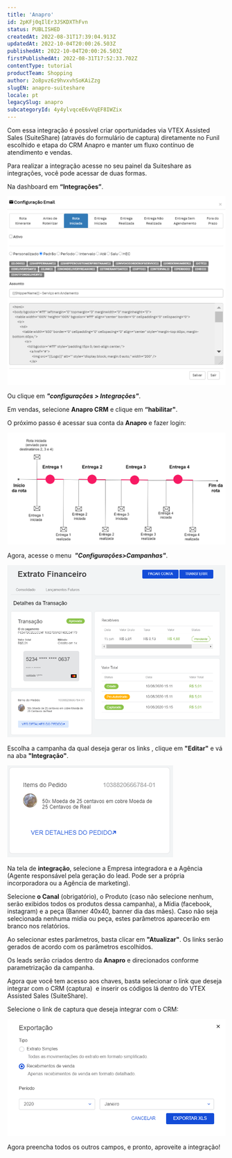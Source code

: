 ```yaml
---
title: 'Anapro'
id: 2pKFj0qIlEr3JSKDXThFvn
status: PUBLISHED
createdAt: 2022-08-31T17:39:04.913Z
updatedAt: 2022-10-04T20:00:26.503Z
publishedAt: 2022-10-04T20:00:26.503Z
firstPublishedAt: 2022-08-31T17:52:33.702Z
contentType: tutorial
productTeam: Shopping
author: 2o8pvz6z9hvxvhSoKAiZzg
slugEN: anapro-suiteshare
locale: pt
legacySlug: anapro
subcategoryId: 4y4ylvqceE6vVqEF8IWZix
---
```


Com essa integração é possível criar oportunidades via VTEX Assisted Sales (SuiteShare) (através do formulário de captura) diretamente no Funil escolhido e etapa do CRM Anapro e manter um fluxo contínuo de atendimento e vendas.

Para realizar a integração acesse no seu painel da Suiteshare as integrações, você pode acessar de duas formas. 

Na dashboard em **“Integrações”**.

![Anapro 1](https://raw.githubusercontent.com/vtexdocs/help-center-content/refs/heads/main/_1.png)

Ou clique em _**"configurações > Integrações"**_.

Em vendas, selecione **Anapro CRM** e clique em **“habilitar"**.

O próximo passo é acessar sua conta da **Anapro** e fazer login:

![Anapro 2](https://raw.githubusercontent.com/vtexdocs/help-center-content/refs/heads/main/_2.png)

Agora, acesse o menu  **_"Configurações>Campanhas"_**.

![Anapro 3](https://raw.githubusercontent.com/vtexdocs/help-center-content/refs/heads/main/_3.png)

Escolha a campanha da qual deseja gerar os links , clique em **"Editar"** e vá na aba **"Integração"**.

![Anapro 4](https://raw.githubusercontent.com/vtexdocs/help-center-content/refs/heads/main/_4.png)

Na tela de **integração**, selecione a Empresa integradora e a Agência (Agente responsável pela geração do lead. Pode ser a própria incorporadora ou a Agência de marketing).

Selecione **o Canal** (obrigatório), o Produto (caso não selecione nenhum, serão exibidos todos os produtos dessa campanha), a Mídia (facebook, instagram) e a peça (Banner 40x40, banner dia das mães). Caso não seja selecionada nenhuma mídia ou peça, estes parâmetros aparecerão em branco nos relatórios.

Ao selecionar estes parâmetros, basta clicar em **"Atualizar"**. Os links serão gerados de acordo com os parâmetros escolhidos.

Os leads serão criados dentro da **Anapro** e direcionados conforme parametrização da campanha.

Agora que você tem acesso aos chaves, basta selecionar o link que deseja integrar com o CRM (captura)  e inserir os códigos lá dentro do VTEX Assisted Sales (SuiteShare).

Selecione o link de captura que deseja integrar com o CRM:

![Anapro 5](https://raw.githubusercontent.com/vtexdocs/help-center-content/refs/heads/main/_5.png)

Agora preencha todos os outros campos, e pronto, aproveite a integração!
